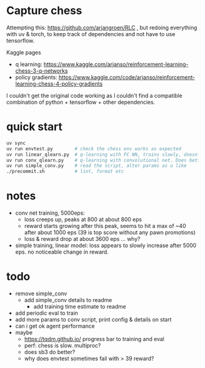 # Capture chess

Attempting this: https://github.com/arjangroen/RLC , but redoing everything
with uv & torch, to keep track of dependencies and not have to use tensorflow.

Kaggle pages
- q learning: https://www.kaggle.com/arjanso/reinforcement-learning-chess-3-q-networks
- policy gradients: https://www.kaggle.com/code/arjanso/reinforcement-learning-chess-4-policy-gradients

I couldn't get the original code working as I couldn't find a compatible
combination of python + tensorflow + other dependencies.

# quick start
```sh
uv sync
uv run envtest.py        # check the chess env works as expected
uv run linear_qlearn.py  # q-learning with FC NN, trains slowly, doesn't do well
uv run conv_qlearn.py    # q-learning with convolutional net. Does better than linear
uv run simple_conv.py    # read the script, alter params as u like
./precommit.sh           # lint, format etc
```

# notes
- conv net training, 5000eps:
    - loss creeps up, peaks at 800 at about 800 eps
    - reward starts growing after this peak, seems to hit a max of ~40
      after about 1000 eps (39 is top score without any pawn promotions)
    - loss & reward drop at about 3600 eps ... why?
- simple training, linear model: loss appears to slowly increase after 5000 eps.
  no noticeable change in reward.


# todo
- remove simple_conv
    - add simple_conv details to readme
        - add training time estimate to readme
- add periodic eval to train
- add more params to conv script, print config & details on start
- can i get ok agent performance
- maybe
    - https://tqdm.github.io/ progress bar to training and eval
    - perf: chess is slow. multiproc?
    - does sb3 do better?
    - why does envtest sometimes fail with > 39 reward?

